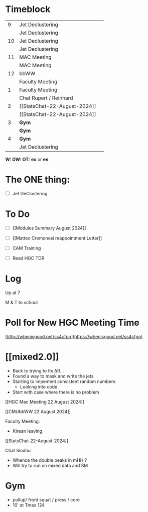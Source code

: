 # Timeblock

|     |                              |     |
| --- | ---------------------------- | --- |
| 9   | Jet Declustering             |     |
|     | Jet Declustering             |     |
| 10  | Jet Declustering             |     |
|     | Jet Declustering             |     |
| 11  | MAC Meeting                  |     |
|     | MAC Meeting                  |     |
| 12  | bbWW                         |     |
|     | Faculty Meeting              |     |
| 1   | Faculty Meeting              |     |
|     | Chat Rupert / Reinhard       |     |
| 2   | [[StatsChat-22-August-2024]] |     |
|     | [[StatsChat-22-August-2024]] |     |
| 3   | **Gym**                      |     |
|     | **Gym**                      |     |
| 4   | **Gym**                      |     |
|     | Jet Declustering             |     |

**W:**
**DW:**
**OT:**
**ex** or **~~ex~~**

# The ONE thing: 
- [ ] Jet DeClustering


# To Do
- [ ] [[Modules Summary August 2024]]
- [ ] [[Matteo Cremonesi reappointment Letter]]
- [ ] CAM Training
- [ ] Read HGC TDR


# Log

Up at 7 

M & T to school

# Poll for New HGC Meeting Time
[http://whenisgood.net/ss4cfpn](https://whenisgood.net/ss4cfpn)

# [[mixed2.0]]
- Back to trying to fix ΔR...
- Found a way to mask and write the jets
- Starting to impement consistent random numbers
	- Looking into code
- Start with case where there is no problem


[[HGC Mac Meeting 22 August 2024]]

[[CMUbbWW 22 August 2024]]

Faculty Meeting:
- Kirean leaving

[[StatsChat-22-August-2024]]

Chat Sindhu
- Whence the double peaks in mHH ? 
- Will try to run on mixed data and SM

# Gym
- pullup/ front squat / press / core
- 10' at Tmax 124

